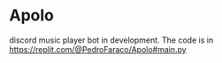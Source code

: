 # Apolo
discord music player bot in development.
The code is in https://replit.com/@PedroFaraco/Apolo#main.py


